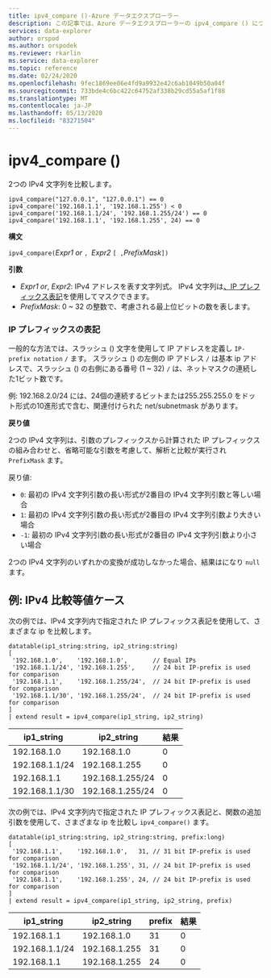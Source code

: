 ```yaml
---
title: ipv4_compare ()-Azure データエクスプローラー
description: この記事では、Azure データエクスプローラーの ipv4_compare () について説明します。
services: data-explorer
author: orspod
ms.author: orspodek
ms.reviewer: rkarlin
ms.service: data-explorer
ms.topic: reference
ms.date: 02/24/2020
ms.openlocfilehash: 9fec1869ee06e4fd9a9932e42c6ab1049b50a04f
ms.sourcegitcommit: 733bde4c6bc422c64752af338b29cd55a5af1f88
ms.translationtype: MT
ms.contentlocale: ja-JP
ms.lasthandoff: 05/13/2020
ms.locfileid: "83271504"
---
```

# <a name="ipv4_compare"></a>ipv4_compare ()

2つの IPv4 文字列を比較します。

```kusto
ipv4_compare("127.0.0.1", "127.0.0.1") == 0
ipv4_compare('192.168.1.1', '192.168.1.255') < 0
ipv4_compare('192.168.1.1/24', '192.168.1.255/24') == 0
ipv4_compare('192.168.1.1', '192.168.1.255', 24) == 0
```

**構文**

`ipv4_compare(`*Expr1 or* `, `*Expr2* `[ ,`*PrefixMask*`])`

**引数**

* *Expr1 or*, *Expr2*: IPv4 アドレスを表す文字列式。 IPv4 文字列は[、IP プレフィックス表記](#ip-prefix-notation)を使用してマスクできます。
* *PrefixMask*: 0 ~ 32 の整数で、考慮される最上位ビットの数を表します。

### <a name="ip-prefix-notation"></a>IP プレフィックスの表記

一般的な方法では、スラッシュ () 文字を使用して IP アドレスを定義し `IP-prefix notation` `/` ます。
スラッシュ () の左側の IP アドレス `/` は基本 ip アドレスで、スラッシュ () の右側にある番号 (1 ~ 32) `/` は、ネットマスクの連続した1ビット数です。 

例: 192.168.2.0/24 には、24個の連続するビットまたは255.255.255.0 をドット形式の10進形式で含む、関連付けられた net/subnetmask があります。

**戻り値**

2つの IPv4 文字列は、引数のプレフィックスから計算された IP プレフィックスの組み合わせと、省略可能な引数を考慮して、解析と比較が実行され `PrefixMask` ます。

戻り値:
* `0`: 最初の IPv4 文字列引数の長い形式が2番目の IPv4 文字列引数と等しい場合
* `1`: 最初の IPv4 文字列引数の長い形式が2番目の IPv4 文字列引数より大きい場合
* `-1`: 最初の IPv4 文字列引数の長い形式が2番目の IPv4 文字列引数より小さい場合

2つの IPv4 文字列のいずれかの変換が成功しなかった場合、結果はになり `null` ます。

## <a name="examples-ipv4-comparison-equality-cases"></a>例: IPv4 比較等値ケース

次の例では、IPv4 文字列内で指定された IP プレフィックス表記を使用して、さまざまな ip を比較します。

<!-- csl: https://help.kusto.windows.net/Samples -->
```kusto
datatable(ip1_string:string, ip2_string:string)
[
 '192.168.1.0',    '192.168.1.0',       // Equal IPs
 '192.168.1.1/24', '192.168.1.255',     // 24 bit IP-prefix is used for comparison
 '192.168.1.1',    '192.168.1.255/24',  // 24 bit IP-prefix is used for comparison
 '192.168.1.1/30', '192.168.1.255/24',  // 24 bit IP-prefix is used for comparison
]
| extend result = ipv4_compare(ip1_string, ip2_string)
```

|ip1_string|ip2_string|結果|
|---|---|---|
|192.168.1.0|192.168.1.0|0|
|192.168.1.1/24|192.168.1.255|0|
|192.168.1.1|192.168.1.255/24|0|
|192.168.1.1/30|192.168.1.255/24|0|

次の例では、IPv4 文字列内で指定された IP プレフィックス表記と、関数の追加引数を使用して、さまざまな ip を比較し `ipv4_compare()` ます。

<!-- csl: https://help.kusto.windows.net/Samples -->
```kusto
datatable(ip1_string:string, ip2_string:string, prefix:long)
[
 '192.168.1.1',    '192.168.1.0',   31, // 31 bit IP-prefix is used for comparison
 '192.168.1.1/24', '192.168.1.255', 31, // 24 bit IP-prefix is used for comparison
 '192.168.1.1',    '192.168.1.255', 24, // 24 bit IP-prefix is used for comparison
]
| extend result = ipv4_compare(ip1_string, ip2_string, prefix)
```

|ip1_string|ip2_string|prefix|結果|
|---|---|---|---|
|192.168.1.1|192.168.1.0|31|0|
|192.168.1.1/24|192.168.1.255|31|0|
|192.168.1.1|192.168.1.255|24|0|
